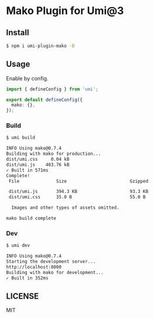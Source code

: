 # Mako Plugin for Umi@3

## Install

```bash
$ npm i umi-plugin-mako -D
```

## Usage

Enable by config.

```ts
import { defineConfig } from 'umi';

export default defineConfig({
  mako: {},
});
```

### Build

```bash
$ umi build

INFO Using mako@0.7.4
Building with mako for production...
dist/umi.css     0.04 kB
dist/umi.js    403.76 kB
✓ Built in 571ms
Complete!
 File              Size                        Gzipped

 dist/umi.js       394.3 KB                    93.3 KB
 dist/umi.css      35.0 B                      55.0 B

  Images and other types of assets omitted.

mako build complete
```

### Dev

```bash
$ umi dev

INFO Using mako@0.7.4
Starting the development server...
http://localhost:8000
Building with mako for development...
✓ Built in 352ms
```

## LICENSE

MIT

